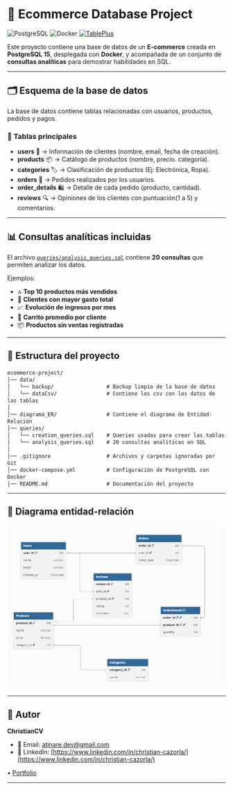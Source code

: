 # 🛒 Ecommerce Database Project

![PostgreSQL](https://img.shields.io/badge/PostgreSQL-15-blue?logo=postgresql&logoColor=white)
![Docker](https://img.shields.io/badge/Docker-Compose-blue?logo=docker&logoColor=white)
[![TablePlus](https://img.shields.io/badge/TablePlus-–yourColor?logo=tableplus&logoColor=white)](https://tableplus.com/)

Este proyecto contiene una base de datos de un **E-commerce** creada en **PostgreSQL 15**, desplegada con **Docker**, y acompañada de un conjunto de **consultas analíticas** para demostrar habilidades en SQL.

---

## 🗂️ Esquema de la base de datos

La base de datos contiene tablas relacionadas con usuarios, productos, pedidos y pagos.

### 📌 Tablas principales

- **users** 👤 → Información de clientes (nombre, email, fecha de creación).
- **products** 📦 → Catálogo de productos (nombre, precio. categoría).
- **categories** 🏷️ → Clasificación de productos (Ej: Electrónica, Ropa).
- **orders** 🧾 → Pedidos realizados por los usuarios.
- **order_details** 🛍️ → Detalle de cada pedido (producto, cantidad).
- **reviews** 🔍 → Opiniones de los clientes con puntuación(1 a 5) y comentarios.

---

## 📊 Consultas analíticas incluidas

El archivo [`queries/analysis_queries.sql`](../queries/analysis_queries.sql) contiene **20 consultas** que permiten analizar los datos.

Ejemplos:

- 🔝 **Top 10 productos más vendidos**
- 👥 **Clientes con mayor gasto total**
- 📈 **Evolución de ingresos por mes**
- 🛒 **Carrito promedio por cliente**
- 📦 **Productos sin ventas registradas**

---

## 📂 Estructura del proyecto

```
ecommerce-project/
│── data/
│   └── backup/                 # Backup limpio de la base de datos
│   └── dataCsv/                # Contiene los csv con los datos de las tablas
│
│── diagrama_ER/                # Contiene el diagrama de Entidad-Relación
│── queries/
│   └── creation_queries.sql    # Queries usadas para crear las tablas
│   └── analysis_queries.sql    # 20 consultas analíticas en SQL
│
│── .gitignore                  # Archivos y carpetas ignoradas por Git
│── docker-compose.yml          # Configuración de PostgreSQL con Docker
│── README.md                   # Documentación del proyecto
```

---

## 📐 Diagrama entidad-relación

![Vista principal](./diagrama_ER/diagrama_ER.png)


---

## 👤 Autor

**ChristianCV**

- 📧 Email: [atinare.dev@gmail.com](atinare.dev@gmail.com)
- 💼 LinkedIn: [https://www.linkedin.com/in/christian-cazorla/](https://www.linkedin.com/in/christian-cazorla/)

• [Portfolio](https://github.com/AtinareDev/PORTFOLIO_Data_Science)

---
